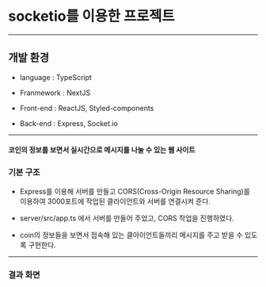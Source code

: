 # socketio를 이용한 프로젝트

---

## 개발 환경

- language : TypeScript

- Franmework : NextJS

- Front-end : ReactJS, Styled-components

- Back-end : Express, Socket.io

---

#### 코인의 정보를 보면서 실시간으로 메시지를 나눌 수 있는 웹 사이트

### 기본 구조

- Express를 이용해 서버를 만들고 CORS(Cross-Origin Resource Sharing)를 이용하여 3000포트에 작업된 클라이언트와 서버를 연결시켜 준다.

- server/src/app.ts 에서 서버를 만들어 주었고, CORS 작업을 진행하였다.

- coin의 정보들을 보면서 접속해 있는 클아이언트들끼리 메시지를 주고 받을 수 있도록 구현한다.

---

### 결과 화면
